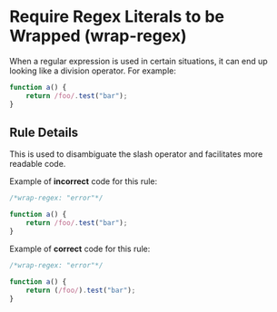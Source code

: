 # Require Regex Literals to be Wrapped (wrap-regex)

When a regular expression is used in certain situations, it can end up looking like a division operator. For example:

```js
function a() {
    return /foo/.test("bar");
}
```

## Rule Details

This is used to disambiguate the slash operator and facilitates more readable code.

Example of **incorrect** code for this rule:

```js
/*wrap-regex: "error"*/

function a() {
    return /foo/.test("bar");
}
```

Example of **correct** code for this rule:

```js
/*wrap-regex: "error"*/

function a() {
    return (/foo/).test("bar");
}
```
